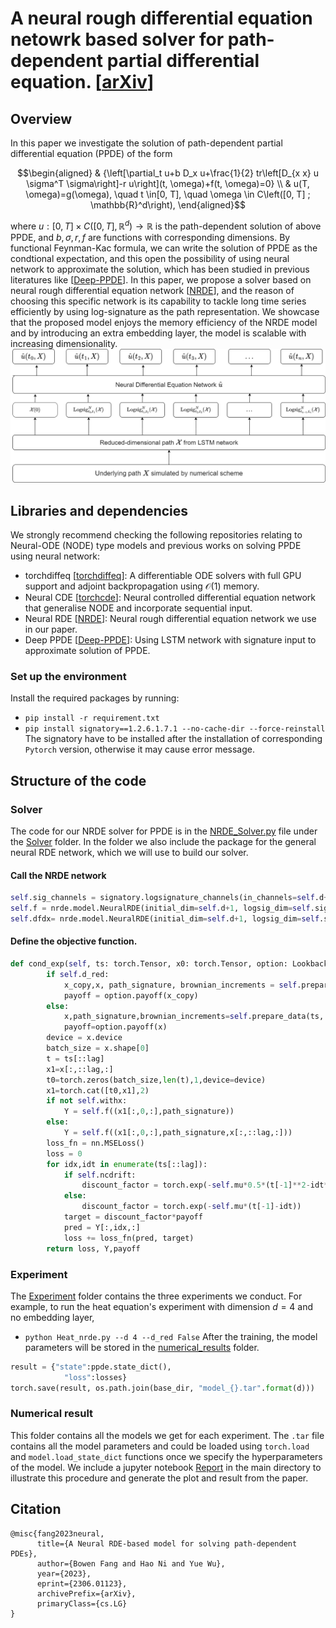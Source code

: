 # A neural rough differential equation netowrk based solver for path-dependent partial differential equation.   [[arXiv](https://arxiv.org/abs/2306.01123)]
## Overview 
In this paper we investigate the solution of path-dependent partial differential equation (PPDE) of the form
```math
\begin{aligned}
& {\left[\partial_t u+b D_x u+\frac{1}{2} tr\left[D_{x x} u \sigma^T \sigma\right]-r u\right](t, \omega)+f(t, \omega)=0} \\
& u(T, \omega)=g(\omega), \quad t \in[0, T], \quad \omega \in C\left([0, T] ; \mathbb{R}^d\right),
\end{aligned}
```
where $u:[0, T] \times C\left([0, T], \mathbb{R}^d\right) \rightarrow \mathbb{R}$ is the path-dependent solution of above PPDE, and $b,\sigma,r,f$ are functions with corresponding dimensions. By functional Feynman-Kac formula, we can write the solution of PPDE as the condtional expectation, and this open the possibility of using neural network to approximate the solution, which has been studied in previous literatures like [[Deep-PPDE](https://github.com/msabvid/Deep-PPDE)]. In this paper, we propose a solver based on neural rough differential equation network [[NRDE](https://github.com/jambo6/neuralRDEs/tree/master)], and the reason of choosing this specific network is its capability to tackle long time series efficiently by using log-signature as the path representation. We showcase that the proposed model enjoys the memory efficiency of the NRDE model and by introducing an extra embedding layer, the model is scalable with increasing dimensionality. ![EL-NRDE sovler](https://github.com/FrankFang98/NRDE-PPDE/blob/main/EL-NRDE%20solver.png)



## Libraries and dependencies
We strongly recommend checking the following repositories relating to Neural-ODE (NODE) type models and previous works on solving PPDE using neural network:
- torchdiffeq [[torchdiffeq](https://github.com/rtqichen/torchdiffeq)]: A differentiable ODE solvers with full GPU support and adjoint backpropagation using $\mathcal{O}(1)$ memory.
- Neural CDE [[torchcde](https://github.com/patrick-kidger/torchcde)]: Neural controlled differential equation network that generalise NODE and incorporate sequential input. 
- Neural RDE [[NRDE](https://github.com/jambo6/neuralRDEs/tree/master)]: Neural rough differential equation network we use in our paper.
- Deep PPDE [[Deep-PPDE](https://github.com/msabvid/Deep-PPDE)]: Using LSTM network with signature input to approximate solution of PPDE.

### Set up the environment
Install the required packages by running:
- `pip install -r requirement.txt`
- `pip install signatory==1.2.6.1.7.1 --no-cache-dir --force-reinstall`
The signatory have to be installed after the installation of corresponding `Pytorch` version, otherwise it may cause error message. 

## Structure of the code
### Solver
The code for our NRDE solver for PPDE is in the [NRDE_Solver.py](https://github.com/FrankFang98/NRDE-PPDE/blob/main/Solver/NRDE_Solver.py) file under the [Solver](https://github.com/FrankFang98/NRDE-PPDE/tree/main/Solver) folder. In the folder we also include the package for the general neural RDE network, which we will use to build our solver.
#### Call the NRDE network
```Python
self.sig_channels = signatory.logsignature_channels(in_channels=self.d+1, depth=depth)
self.f = nrde.model.NeuralRDE(initial_dim=self.d+1, logsig_dim=self.sig_channels, hidden_dim=hidden, output_dim=output, num_layers=num_layers,hidden_hidden_dim=ffn_hidden,solver=odesolver,odestep=odestep
self.dfdx= nrde.model.NeuralRDE(initial_dim=self.d+1, logsig_dim=self.sig_channels, hidden_dim=hidden, output_dim=self.d, num_layers=num_layers,hidden_hidden_dim=ffn_hidden,solver=odesolver,odestep=odestep)
```
#### Define the objective function.
```Python
def cond_exp(self, ts: torch.Tensor, x0: torch.Tensor, option: Lookback, lag: int,drop:bool): 
        if self.d_red:
            x_copy,x, path_signature, brownian_increments = self.prepare_data(ts,x0,lag,drop)
            payoff = option.payoff(x_copy) 
        else:
            x,path_signature,brownian_increments=self.prepare_data(ts, x0, lag, drop)
            payoff=option.payoff(x)
        device = x.device
        batch_size = x.shape[0]
        t = ts[::lag]
        x1=x[:,::lag,:]
        t0=torch.zeros(batch_size,len(t),1,device=device)
        x1=torch.cat([t0,x1],2)
        if not self.withx:
            Y = self.f((x1[:,0,:],path_signature))
        else:
            Y = self.f((x1[:,0,:],path_signature,x[:,::lag,:]))
        loss_fn = nn.MSELoss()
        loss = 0
        for idx,idt in enumerate(ts[::lag]):
            if self.ncdrift:
                discount_factor = torch.exp(-self.mu*0.5*(t[-1]**2-idt**2))
            else:
                discount_factor = torch.exp(-self.mu*(t[-1]-idt))
            target = discount_factor*payoff 
            pred = Y[:,idx,:] 
            loss += loss_fn(pred, target)
        return loss, Y,payoff
```
### Experiment
The [Experiment](https://github.com/FrankFang98/NRDE-PPDE/tree/main/Experiment) folder contains the three experiments we conduct. For example, to run the heat equation's experiment with dimension $d=4$ and no embedding layer, 
- `python Heat_nrde.py --d 4 --d_red False`
After the training, the model parameters will be stored in the [numerical_results](https://github.com/FrankFang98/NRDE-PPDE/tree/main/numerical_results) folder.
```Python
result = {"state":ppde.state_dict(),
            "loss":losses}
torch.save(result, os.path.join(base_dir, "model_{}.tar".format(d)))
```
### Numerical result
This folder contains all the models we get for each experiment. The `.tar` file contains all the model parameters and could be loaded using `torch.load` and `model.load_state_dict` functions once we specify the hyperparameters of the model. We include a jupyter notebook [Report](https://github.com/FrankFang98/NRDE-PPDE/blob/main/Report.ipynb) in the main directory to illustrate this procedure and generate the plot and result from the paper.

## Citation
```
@misc{fang2023neural,
      title={A Neural RDE-based model for solving path-dependent PDEs}, 
      author={Bowen Fang and Hao Ni and Yue Wu},
      year={2023},
      eprint={2306.01123},
      archivePrefix={arXiv},
      primaryClass={cs.LG}
}
```
